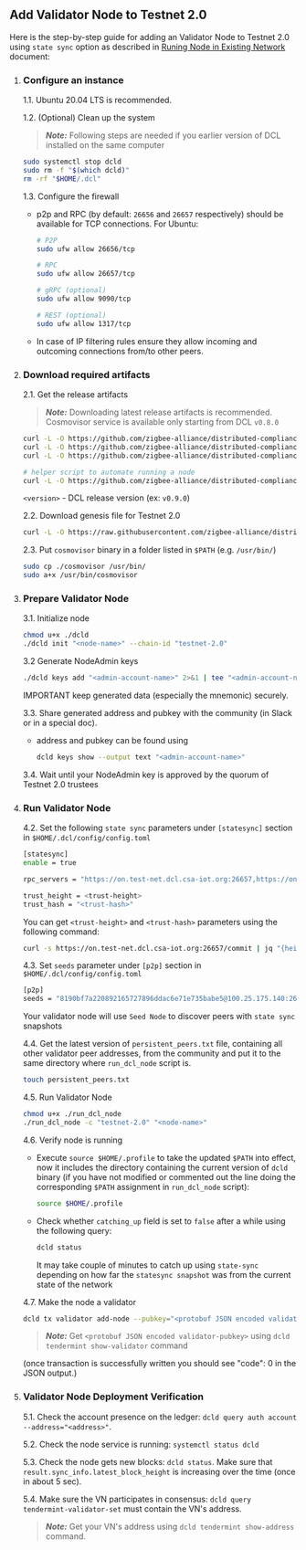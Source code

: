 ## Add Validator Node to Testnet 2.0
Here is the step-by-step guide for adding an Validator Node to Testnet 2.0 using `state sync` option 
as described in  [Runing Node in Existing Network](../../../docs/running-node-in-existing-network.md) document:
1. ### Configure an instance

    1.1. Ubuntu 20.04 LTS is recommended.

    1.2. (Optional) Clean up the system
    > **_Note:_** Following steps are needed if you earlier version of DCL installed on the same computer

    ```bash
    sudo systemctl stop dcld
    sudo rm -f "$(which dcld)"
    rm -rf "$HOME/.dcl"
    ```

    1.3. Configure the firewall

    * p2p and RPC (by default: `26656` and `26657` respectively) should be available for TCP connections.
        For Ubuntu:

        ```bash
        # P2P
        sudo ufw allow 26656/tcp 

        # RPC
        sudo ufw allow 26657/tcp

        # gRPC (optional)
        sudo ufw allow 9090/tcp

        # REST (optional)
        sudo ufw allow 1317/tcp
        ```

    * In case of IP filtering rules ensure they allow incoming and outcoming connections from/to other peers.

2. ### Download required artifacts
    2.1. Get the release artifacts
    > **_Note:_** Downloading latest release artifacts is recommended. Cosmovisor service is available only starting from DCL `v0.8.0`

    ```bash
    curl -L -O https://github.com/zigbee-alliance/distributed-compliance-ledger/releases/download/<version>/dcld
    curl -L -O https://github.com/zigbee-alliance/distributed-compliance-ledger/releases/download/<version>/cosmovisor
    curl -L -O https://github.com/zigbee-alliance/distributed-compliance-ledger/releases/download/<version>/cosmovisor.service

    # helper script to automate running a node
    curl -L -O https://github.com/zigbee-alliance/distributed-compliance-ledger/releases/download/<release>/run_dcl_node
    ```
    `<version>` - DCL release version (ex: `v0.9.0`)

    2.2. Download genesis file for Testnet 2.0
    ```bash
    curl -L -O https://raw.githubusercontent.com/zigbee-alliance/distributed-compliance-ledger/master/deployment/persistent_chains/testnet-2.0/genesis.json
    ```

    2.3. Put `cosmovisor` binary in a folder listed in `$PATH` (e.g. `/usr/bin/`)
    ```bash
    sudo cp ./cosmovisor /usr/bin/
    sudo a+x /usr/bin/cosmovisor
    ```

3. ### Prepare Validator Node
    3.1. Initialize node
    ```bash
    chmod u+x ./dcld
    ./dcld init "<node-name>" --chain-id "testnet-2.0"
    ```

    3.2 Generate NodeAdmin keys
    ```bash
    ./dcld keys add "<admin-account-name>" 2>&1 | tee "<admin-account-name>.dclkey.data"
    ```
    IMPORTANT keep generated data (especially the mnemonic) securely.

    3.3. Share generated address and pubkey with the community (in Slack or in a special doc).

    - address and pubkey can be found using 
        ```bash
        dcld keys show --output text "<admin-account-name>"
        ```

    3.4. Wait until your NodeAdmin key is approved by the quorum of Testnet 2.0 trustees

4. ### Run Validator Node
    4.2. Set the following `state sync` parameters under `[statesync]` section in `$HOME/.dcl/config/config.toml` <br>
    ```bash
    [statesync]
    enable = true

    rpc_servers = "https://on.test-net.dcl.csa-iot.org:26657,https://on.test-net.dcl.csa-iot.org:26657"

    trust_height = <trust-height>
    trust_hash = "<trust-hash>"
    ```

    You can get `<trust-height>` and `<trust-hash>` parameters using the following command:
    ```bash
    curl -s https://on.test-net.dcl.csa-iot.org:26657/commit | jq "{height: .result.signed_header.header.height, hash: .result.signed_header.commit.block_id.hash}"
    ```

    4.3. Set `seeds` parameter under `[p2p]` section in `$HOME/.dcl/config/config.toml`
    ```bash
    [p2p]
    seeds = "8190bf7a220892165727896ddac6e71e735babe5@100.25.175.140:26656"
    ```
    Your validator node will use `Seed Node` to discover peers with `state sync` snapshots

    4.4. Get the latest version of `persistent_peers.txt` file, containing all other validator peer addresses, from the community and put it to the same directory where `run_dcl_node` script is.
    ```bash
    touch persistent_peers.txt
    ```

    4.5. Run Validator Node
    ```bash
    chmod u+x ./run_dcl_node
    ./run_dcl_node -c "testnet-2.0" "<node-name>"
    ```

    4.6. Verify node is running <br>
    - Execute `source $HOME/.profile` to take the updated `$PATH` into effect, now
    it includes the directory containing the current version of `dcld` binary (if
    you have not modified or commented out the line doing the corresponding
    `$PATH` assignment in `run_dcl_node` script):
        ```bash
        source $HOME/.profile
        ```


    - Check whether `catching_up` field is set to `false` after a while using the following query:
        ```bash
        dcld status
        ```
        It may take couple of minutes to catch up using `state-sync` depending on how far the `statesync snapshot` was from the current state of the network

    4.7. Make the node a validator
    ```bash
    dcld tx validator add-node --pubkey="<protobuf JSON encoded validator-pubkey>" --moniker="<node-name>" --from="<admin-account-name>"
    ```
    > **_Note:_** Get `<protobuf JSON encoded validator-pubkey>` using `dcld tendermint show-validator` command

    (once transaction is successfully written you should see "code": 0 in the JSON output.)

5. ### Validator Node Deployment Verification
    5.1. Check the account presence on the ledger: `dcld query auth account --address="<address>"`.

    5.2. Check the node service is running: `systemctl status dcld`

    5.3. Check the node gets new blocks: `dcld status`. Make sure that `result.sync_info.latest_block_height` is increasing over the time (once in about 5 sec).

    5.4. Make sure the VN participates in consensus: `dcld query tendermint-validator-set` must contain the VN's address.
    >**_Note:_** Get your VN's address using `dcld tendermint show-address` command.


